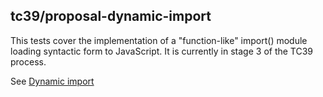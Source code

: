 ## tc39/proposal-dynamic-import

This tests cover the implementation of a "function-like" import() module loading syntactic form to JavaScript. It is currently in stage 3 of the TC39 process.

See [Dynamic import](https://github.com/tc39/proposal-dynamic-import)

